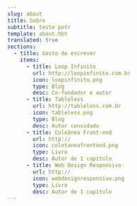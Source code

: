 ```yaml
---
slug: about
title: Sobre
subtitle: teste potr
template: about.hbt
translated: true
sections:
  - title: Gosto de escrever
    items:
      - title: Loop Infinito
        url: http://loopinfinito.com.br
        icon: loopinfinito.png
        type: Blog
        desc: Co-fundador e autor
      - title: Tableless
        url: http://tableless.com.br
        icon: tableless.png
        type: Blog
        desc: Autor convidado
      - title: Coleânea Front-end
        url: http://
        icon: coletaneafrontend.png
        type: Livro
        desc: Autor de 1 capítulo
      - title: Web Design Responsivo
        url: http://
        icon: webdesignresponsivo.png
        type: Livro
        desc: Autor de 1 capítulo
---
```

